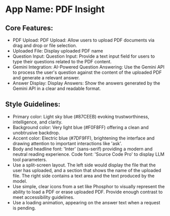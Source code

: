 # **App Name**: PDF Insight

## Core Features:

- PDF Upload: PDF Upload: Allow users to upload PDF documents via drag and drop or file selection.
- Uploaded File: Display uploaded PDF name
- Question Input: Question Input: Provide a text input field for users to type their questions related to the PDF content.
- Gemini Integration: AI-Powered Question Answering: Use the Gemini API to process the user's question against the content of the uploaded PDF and generate a relevant answer.
- Answer Display: Display Answers: Show the answers generated by the Gemini API in a clear and readable format.

## Style Guidelines:

- Primary color: Light sky blue (#87CEEB) evoking trustworthiness, intelligence, and clarity.
- Background color: Very light blue (#F0F8FF) offering a clean and unobtrusive backdrop.
- Accent color: Electric blue (#7DF9FF), brightening the interface and drawing attention to important interactions like 'ask'.
- Body and headline font: 'Inter' (sans-serif) providing a modern and neutral reading experience. Code font: 'Source Code Pro' to display LLM tool parameters.
- Use a split-screen layout. The left side would display the file that the user has uploaded, and a section that shows the name of the uploaded file. The right side contains a text area and the text produced by the model.
- Use simple, clear icons from a set like Phosphor to visually represent the ability to load a PDF or erase uploaded PDF. Provide enough contrast to meet accessibility guidelines.
- Use a loading animation, appearing on the answer text when a request is pending.
